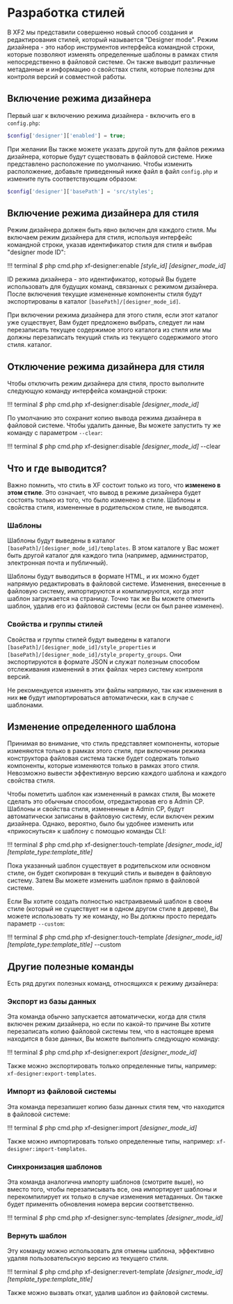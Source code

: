 # Разработка стилей

В XF2 мы представили совершенно новый способ создания и редактирования стилей, который называется "Designer mode". Режим дизайнера - это набор инструментов интерфейса командной строки, которые позволяют изменять определенные шаблоны в рамках стиля непосредственно в файловой системе. Он также выводит различные метаданные и информацию о свойствах стиля, которые полезны для контроля версий и совместной работы.

## Включение режима дизайнера

Первый шаг к включению режима дизайнера - включить его в `config.php`:

```php
$config['designer']['enabled'] = true;
```

При желании Вы также можете указать другой путь для файлов режима дизайнера, которые будут существовать в файловой системе. Ниже представлено расположение по умолчанию. Чтобы изменить расположение, добавьте приведенный ниже файл в файл `config.php` и измените путь соответствующим образом:

```php
$config['designer']['basePath'] = 'src/styles';
```

## Включение режима дизайнера для стиля

Режим дизайнера должен быть явно включен для каждого стиля. Мы включаем режим дизайнера для стиля, используя интерфейс командной строки, указав идентификатор стиля для стиля и выбрав "designer mode ID":

!!! terminal
    *$* php cmd.php xf-designer:enable _[style_id]_ _[designer_mode_id]_
    
ID режима дизайнера - это идентификатор, который Вы будете использовать для будущих команд, связанных с режимом дизайнера. После включения текущие измененные компоненты стиля будут экспортированы в каталог `[basePath]/[designer_mode_id]`.

При включении режима дизайнера для этого стиля, если этот каталог уже существует, Вам будет предложено выбрать, следует ли нам перезаписать текущее содержимое этого каталога из стиля или мы должны перезаписать текущий стиль из текущего содержимого этого стиля. каталог.

## Отключение режима дизайнера для стиля

Чтобы отключить режим дизайнера для стиля, просто выполните следующую команду интерфейса командной строки:

!!! terminal
    *$* php cmd.php xf-designer:disable _[designer_mode_id]_

По умолчанию это сохранит копию вывода режима дизайнера в файловой системе. Чтобы удалить данные, Вы можете запустить ту же команду с параметром `--clear`:

!!! terminal
    *$* php cmd.php xf-designer:disable _[designer_mode_id]_ --clear

## Что и где выводится?

Важно помнить, что стиль в XF состоит только из того, что **изменено в этом стиле**. Это означает, что вывод в режиме дизайнера будет состоять только из того, что было изменено в стиле. Шаблоны и свойства стиля, измененные в родительском стиле, не выводятся.

### Шаблоны

Шаблоны будут выведены в каталог `[basePath]/[designer_mode_id]/templates`. В этом каталоге у Вас может быть другой каталог для каждого типа (например, администратор, электронная почта и публичный).

Шаблоны будут выводиться в формате HTML, и их можно будет напрямую редактировать в файловой системе. Изменения, внесенные в файловую систему, импортируются и компилируются, когда этот шаблон загружается на страницу. Точно так же Вы можете отменить шаблон, удалив его из файловой системы (если он был ранее изменен).

### Свойства и группы стилей

Свойства и группы стилей будут выведены в каталоги `[basePath]/[designer_mode_id]/style_properties` и `[basePath]/[designer_mode_id]/style_property_groups`. Они экспортируются в формате JSON и служат полезным способом отслеживания изменений в этих файлах через систему контроля версий.

Не рекомендуется изменять эти файлы напрямую, так как изменения в них **не** будут импортироваться автоматически, как в случае с шаблонами.

## Изменение определенного шаблона

Принимая во внимание, что стиль представляет компоненты, которые изменяются только в рамках этого стиля, при включении режима конструктора файловая система также будет содержать только компоненты, которые изменяются только в рамках этого стиля. Невозможно вывести эффективную версию каждого шаблона и каждого свойства стиля.

Чтобы пометить шаблон как измененный в рамках стиля, Вы можете сделать это обычным способом, отредактировав его в Admin CP. Шаблоны и свойства стиля, измененные в Admin CP, будут автоматически записаны в файловую систему, если включен режим дизайнера. Однако, вероятно, было бы удобнее изменить или «прикоснуться» к шаблону с помощью команды CLI:

!!! terminal
    *$* php cmd.php xf-designer:touch-template _[designer_mode_id]_ _[template_type:template_title]_

Пока указанный шаблон существует в родительском или основном стиле, он будет скопирован в текущий стиль и выведен в файловую систему. Затем Вы можете изменить шаблон прямо в файловой системе.

Если Вы хотите создать полностью настраиваемый шаблон в своем стиле (который не существует ни в одном другом стиле в дереве), Вы можете использовать ту же команду, но Вы должны просто передать параметр `--custom`:

!!! terminal
    *$* php cmd.php xf-designer:touch-template _[designer_mode_id]_ _[template_type:template_title]_ --custom

## Другие полезные команды

Есть ряд других полезных команд, относящихся к режиму дизайнера:

### Экспорт из базы данных

Эта команда обычно запускается автоматически, когда для стиля включен режим дизайнера, но если по какой-то причине Вы хотите перезаписать копию файловой системы тем, что в настоящее время находится в базе данных, Вы можете выполнить следующую команду:

!!! terminal
    *$* php cmd.php xf-designer:export _[designer_mode_id]_
    
Также можно экспортировать только определенные типы, например: `xf-designer:export-templates`.

### Импорт из файловой системы

Эта команда перезапишет копию базы данных стиля тем, что находится в файловой системе:

!!! terminal
    *$* php cmd.php xf-designer:import _[designer_mode_id]_

Также можно импортировать только определенные типы, например: `xf-designer:import-templates`.

### Синхронизация шаблонов

Эта команда аналогична импорту шаблонов (смотрите выше), но вместо того, чтобы перезаписывать все, она импортирует шаблоны и перекомпилирует их только в случае изменения метаданных. Он также будет применять обновления номера версии соответственно.

!!! terminal
    *$* php cmd.php xf-designer:sync-templates _[designer_mode_id]_

### Вернуть шаблон

Эту команду можно использовать для отмены шаблона, эффективно удаляя пользовательскую версию из текущего стиля.

!!! terminal
    *$* php cmd.php xf-designer:revert-template _[designer_mode_id]_ _[template_type:template_title]_

Также можно вызвать откат, удалив шаблон из файловой системы.
